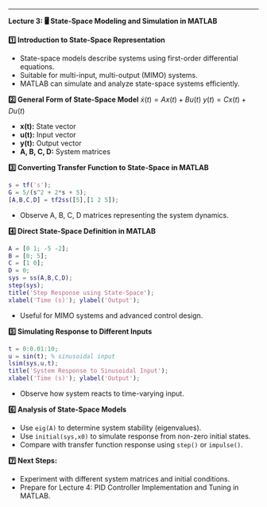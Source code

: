 ---

**Lecture 3: 🖥️ State-Space Modeling and Simulation in MATLAB**

**1️⃣ Introduction to State-Space Representation**

* State-space models describe systems using first-order differential equations.
* Suitable for multi-input, multi-output (MIMO) systems.
* MATLAB can simulate and analyze state-space systems efficiently.

**2️⃣ General Form of State-Space Model**
$\dot{x}(t) = A x(t) + B u(t)$
$y(t) = C x(t) + D u(t)$

* **x(t):** State vector
* **u(t):** Input vector
* **y(t):** Output vector
* **A, B, C, D:** System matrices

**3️⃣ Converting Transfer Function to State-Space in MATLAB**

```matlab
s = tf('s');
G = 5/(s^2 + 2*s + 5);
[A,B,C,D] = tf2ss([5],[1 2 5]);
```

* Observe A, B, C, D matrices representing the system dynamics.

**4️⃣ Direct State-Space Definition in MATLAB**

```matlab
A = [0 1; -5 -2];
B = [0; 5];
C = [1 0];
D = 0;
sys = ss(A,B,C,D);
step(sys);
title('Step Response using State-Space');
xlabel('Time (s)'); ylabel('Output');
```

* Useful for MIMO systems and advanced control design.

**5️⃣ Simulating Response to Different Inputs**

```matlab
t = 0:0.01:10;
u = sin(t); % sinusoidal input
lsim(sys,u,t);
title('System Response to Sinusoidal Input');
xlabel('Time (s)'); ylabel('Output');
```

* Observe how system reacts to time-varying input.

**6️⃣ Analysis of State-Space Models**

* Use `eig(A)` to determine system stability (eigenvalues).
* Use `initial(sys,x0)` to simulate response from non-zero initial states.
* Compare with transfer function response using `step()` or `impulse()`.

**7️⃣ Next Steps:**

* Experiment with different system matrices and initial conditions.
* Prepare for Lecture 4: PID Controller Implementation and Tuning in MATLAB.
